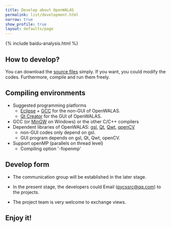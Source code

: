 ```yaml
---
title: Develop about OpenWALAS
permalink: list/development.html
narrow: true
show_profile: true
layout: defaults/page
---
```


{% include baidu-analysis.html %}

## How to develop?

You can download the [source files](https://github.com/OpenWALAS/OpenWALAS.github.io/tree/master/src) simply. If you want, you could modify the codes. Furthermore, compile and run them freely.

## Compiling environments

  - Suggested programming platforms
    - [Eclipse](https://www.eclipse.org/downloads/) +  [GCC](http://gcc.gnu.org/) for the non-GUI of OpenWALAS.
    - [Qt Creator](https://www.qt.io/product/development-tools) for the GUI of OpenWALAS.
  - GCC (or  [MinGW](http://www.mingw.org/) on Windows) or the other C/C++ compilers
  - Dependent libraries of OpenWALAS: [gsl](http://www.gnu.org/software/gsl/), [Qt](https://www.qt.io/), [Qwt](Qwt), [openCV](https://opencv.org/)
    - non-GUI codes only depend on gsl.
    - GUI program depends on gsl, Qt, Qwt, openCV.
  - Support openMP (parallels on thread level)
    - Compiling option '-fopenmp'

## Develop form

- The communication group will be established in the later stage.

- In the present stage, the developers could Email (pycssrc@qq.com) to the projects.

- The project team is very welcome to exchange views.

## Enjoy it!

